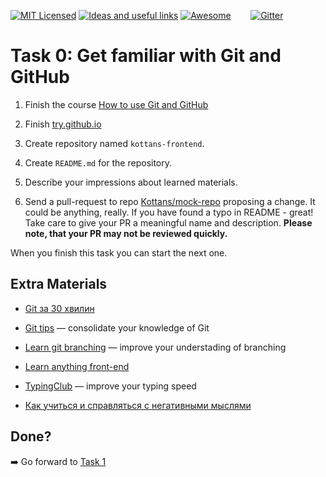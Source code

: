 [![MIT Licensed][icon-mit]][license]
[![Ideas and useful links][icon-ideas]][ideas]
[![Awesome][icon-awesome]][awesome]
&nbsp;&nbsp;&nbsp;&nbsp;&nbsp;&nbsp;
[![Gitter][icon-chat]][chat]

# Task 0: Get familiar with Git and GitHub

1. Finish the course [How to use Git and GitHub](https://www.udacity.com/course/how-to-use-git-and-github--ud775)

2. Finish [try.github.io](https://try.github.io/levels/1/challenges/1)

3. Create repository named `kottans-frontend`.

4. Create `README.md` for the repository.

5. Describe your impressions about learned materials.

6. Send a pull-request to repo [Kottans/mock-repo](https://github.com/Kottans/mock-repo) proposing a change. It could be anything, really. If you have found a typo in README - great! Take care to give your PR a meaningful name and description.
**Please note, that your PR may not be reviewed quickly.**

When you finish this task you can start the next one.

## Extra Materials

* [Git за 30 хвилин](https://codeguida.com/post/453)

* [Git tips](http://sixrevisions.com/web-development/git-tips/) — consolidate your knowledge of Git

* [Learn git branching](http://learngitbranching.js.org) — improve your understading of branching

* [Learn anything front-end](https://learn-anything.xyz/web-development/front-end)

* [TypingClub](https://www.typingclub.com/) — improve your typing speed

* [Как учиться и справляться с негативными мыслями](https://hexletguides.github.io/learning/)

## Done?

➡️ Go forward to [Task 1](linux-cli-http.md)

[icon-chat]: https://badges.gitter.im/Kottans/frontend.svg
[icon-mit]: https://img.shields.io/badge/license-MIT-blue.svg
[icon-ideas]: https://img.shields.io/badge/google--doc-ideas-ff69b4.svg
[icon-awesome]: https://cdn.rawgit.com/sindresorhus/awesome/d7305f38d29fed78fa85652e3a63e154dd8e8829/media/badge.svg

[license]: https://github.com/Kottans/web/blob/master/LICENSE.md
[awesome]: https://github.com/sindresorhus/awesome#front-end-development
[ideas]: https://docs.google.com/spreadsheets/d/1bZJhYjK3VHOS2HmQb2Fs4aHfEBt8mp1F09j9nEEDaqE/edit#gid=818017811
[chat]: https://gitter.im/Kottans/frontend?utm_source=badge&utm_medium=badge&utm_campaign=pr-badge
